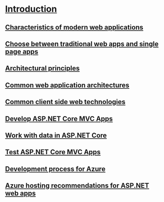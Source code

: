 # [Introduction](index.md)
## [Characteristics of modern web applications](modern-web-applications-characteristics.md)
## [Choose between traditional web apps and single page apps](choose-between-traditional-web-and-single-page-apps.md)
## [Architectural principles](architectural-principles.md)
## [Common web application architectures](common-web-application-architectures.md)
## [Common client side web technologies](common-client-side-web-technologies.md)
## [Develop ASP.NET Core MVC Apps](develop-asp-net-core-mvc-apps.md)
## [Work with data in ASP.NET Core](work-with-data-in-asp-net-core-apps.md)
## [Test ASP.NET Core MVC Apps](test-asp-net-core-mvc-apps.md)
## [Development process for Azure](development-process-for-azure.md)
## [Azure hosting recommendations for ASP.NET web apps](azure-hosting-recommendations-for-asp-net-web-apps.md)
